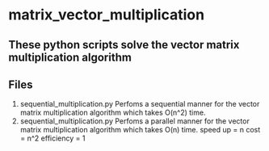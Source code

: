 # matrix_vector_multiplication

## These python scripts solve the vector matrix multiplication algorithm
## Files
1. sequential_multiplication.py 
  Perfoms a sequential manner for the vector matrix multiplication algorithm which takes O(n^2) time.
2. sequential_multiplication.py 
  Perfoms a parallel manner for the vector matrix multiplication algorithm which takes O(n) time.
  speed up = n
  cost = n^2
  efficiency = 1
  
